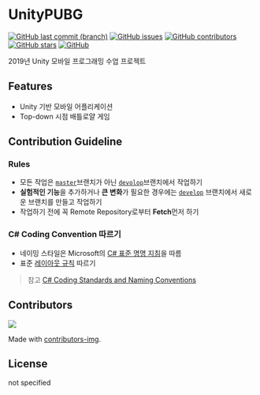 # UnityPUBG
[![GitHub last commit (branch)](https://img.shields.io/github/last-commit/SuperNova911/UnityPUBG/develop?color=blueviolet)](https://github.com/SuperNova911/UnityPUBG/commits/develop)
[![GitHub issues](https://img.shields.io/github/issues/SuperNova911/UnityPUBG?color=blue)](https://github.com/SuperNova911/UnityPUBG/issues)
[![GitHub contributors](https://img.shields.io/github/contributors/SuperNova911/UnityPUBG?color=brightgreen)](https://github.com/SuperNova911/UnityPUBG/graphs/contributors)
[![GitHub stars](https://img.shields.io/github/stars/SuperNova911/UnityPUBG?color=brightgreen)](https://github.com/SuperNova911/UnityPUBG/stargazers)
[![GitHub](https://img.shields.io/github/license/SuperNova911/UnityPUBG)]()  

2019년 Unity 모바일 프로그래밍 수업 프로젝트

## Features
- Unity 기반 모바일 어플리케이션
- Top-down 시점 배틀로얄 게임

## Contribution Guideline
### Rules
- 모든 작업은 [``master``](https://github.com/SuperNova911/UnityPUBG/tree/master)브랜치가 아닌 [``devolop``](https://github.com/SuperNova911/UnityPUBG/tree/develop)브랜치에서 작업하기
- **실험적인 기능**을 추가하거나 **큰 변화**가 필요한 경우에는 [``develop``](https://github.com/SuperNova911/UnityPUBG/tree/develop) 브랜치에서 새로운 브랜치를 만들고 작업하기
- 작업하기 전에 꼭 Remote Repository로부터 **Fetch**먼저 하기

### C# Coding Convention 따르기
- 네이밍 스타일은 Microsoft의 [C# 표준 명명 지침](https://docs.microsoft.com/ko-kr/dotnet/standard/design-guidelines/naming-guidelines)을 따름  
- 표준 [레이아웃 규칙](https://stackoverflow.com/a/310967) 따르기  
  
> 참고 [C# Coding Standards and Naming Conventions](https://github.com/ktaranov/naming-convention/blob/master/C%23%20Coding%20Standards%20and%20Naming%20Conventions.md#c-coding-standards-and-naming-conventions)

## Contributors
<a href="https://github.com/SuperNova911/UnityPUBG/graphs/contributors">
  <img src="https://contributors-img.firebaseapp.com/image?repo=SuperNova911/UnityPUBG" />
</a>

Made with [contributors-img](https://contributors-img.firebaseapp.com).

## License
not specified
